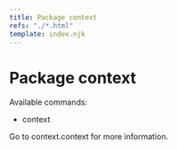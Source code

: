 ```yaml
---
title: Package context
refs: "./*.html"
template: index.njk
---
```


# Package context

Available commands:

- context

Go to context.context for more information.
